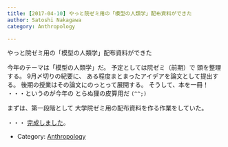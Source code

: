 ```yaml
---
title: [2017-04-10] やっと院ゼミ用の「模型の人類学」配布資料ができた
author: Satoshi Nakagawa
category: Anthropology

---
```


やっと院ゼミ用の「模型の人類学」配布資料ができた

 今年のテーマは「模型の人類学」だ。
予定としては院ゼミ（前期）で
頭を整理する。
9月〆切りの紀要に、
ある程度まとまったアイデアを論文として提出する。
後期の授業はその論文にのっとって展開する。
そうして、本を一冊！
・・・というのが今年の
とらぬ狸の皮算用だ `(^^;)`

 まずは、第一段階として
大学院ゼミ用の配布資料を作る作業をしていた。

 ・・・
[完成しました](/~satoshi/anthrop/yokuderu/model/gsemi-intro.ho.html)。

- Category: [Anthropology](https://merapano.github.io/categories.html#Anthropology)

